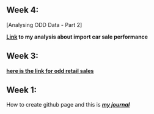 ## Week 4: 

[Analysing ODD Data - Part 2]

**[Link](odd_2.html) to my analysis about import car sale performance**



## Week 3:

**[here is the link for odd retail sales](odd_2017_09.html)**



## Week 1:

How to create github page and this is 
***[my journal](ferdiatesin.html)***



